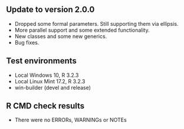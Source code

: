 ## Update to version 2.0.0
* Dropped some formal parameters. Still supporting them via ellipsis.
* More parallel support and some extended functionality. 
* New classes and some new generics.
* Bug fixes.

## Test environments
* Local Windows 10, R 3.2.3
* Local Linux Mint 17.2, R 3.2.3
* win-builder (devel and release)

## R CMD check results
* There were no ERRORs, WARNINGs or NOTEs
